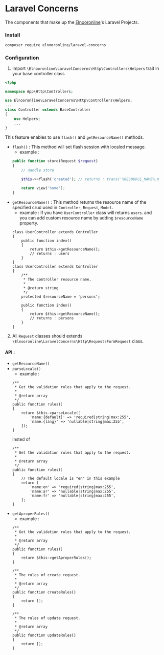 # Laravel Concerns
The components that make up the [Elnooronline](https://www.elnooronline.com/)'s Laravel Projects.

### Install 
```bash
composer require elnooronline/laravel-concerns
```
### Configuration
1. Import `\Elnooronline\LaravelConcerns\Http\Controllers\Helpers` trait in your base controller class
```php
<?php

namespace App\Http\Controllers;

use Elnooronline\LaravelConcerns\Http\Controllers\Helpers;
...
class Controller extends BaseController
{
    use Helpers;
    ...
}
```
This feature enables to use `flash()` and `getResourceName()` methods.
* `flash()` : This method will set flash session with localed message.
	* example :
	```php
	public function store(Request $request)
	{
		// Handle store
	
		$this->>flash('created'); // returns : trans('%RESOURCE_NAME%.messages.created').
	
		return view('home');
	}
	```
* `getResourceName()` : This method returns the resource name of the specified crud used in `Controller`, `Request`, `Model`.
	* example : If you have `UserController` class will returns `users`. and you can add custom resource name by adding `$resourceName` property.
	```
	class UserController extends Controller 
	{
		public function index()
		{
			return $this->getResourceName();
			// returns : users
		}
	}
	class UserController extends Controller 
	{
		/**
		 * The controller resource name.
		 *
		 * @return string
		 */
		protected $resourceName = 'persons';
		
		public function index()
		{
			return $this->getResourceName();
			// returns : persons
		}
	}
	```
2. All `Request` classes should extends `\Elnooronline\LaravelConcerns\Http\RequestsFormRequest` class.
#### API :
* `getResourceName()`
* `parseLocale()`
	*  example : 
	```
	/**
	 * Get the validation rules that apply to the request.
	 *
	 * @return array
	 */
	public function rules()
	{
		return $this->parseLocale([
			'name:{default}' => 'required|string|max:255',
			'name:{lang}' => 'nullable|string|max:255',
		]);
	}
	```
	insted of 
	```
	/**
	 * Get the validation rules that apply to the request.
	 *
	 * @return array
	 */
	public function rules()
	{
		// The default locale is "en" in this example
		return [
			'name:en' => 'required|string|max:255',
			'name:ar' => 'nullable|string|max:255',
			'name:fr' => 'nullable|string|max:255',
		];
	}
	```
* `getAproperRules()`
	* example :
	```
	/**
	 * Get the validation rules that apply to the request.
	 *
	 * @return array
	 */
	public function rules()
	{
		return $this->getAproperRules();
	}
	
	/**
	 * The rules of create request.
	 *
	 * @return array
	 */
	public function createRules()
	{
		return [];
	}
	
	/**
	 * The rules of update request.
	 *
	 * @return array
	 */
	public function updateRules()
	{
		return [];
	}
	```

